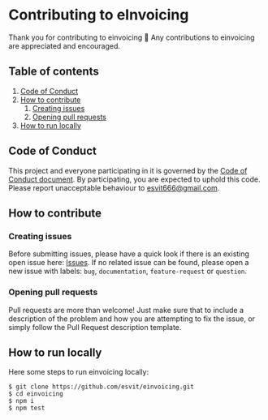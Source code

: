 # Contributing to eInvoicing

Thank you for contributing to einvoicing :tada: Any contributions to einvoicing are appreciated and encouraged.

## Table of contents

1. [Code of Conduct](#code-of-conduct)
2. [How to contribute](#how-to-contribute)
    1. [Creating issues](#creating-issues)
    2. [Opening pull requests](#opening-pull-requests)
3. [How to run locally](#how-to-run-locally)

## Code of Conduct

This project and everyone participating in it is governed by the [Code of Conduct document](https://github.com/esvit/einvoicing/blob/main/CODE_OF_CONDUCT.md).
By participating, you are expected to uphold this code. Please report unacceptable behaviour to esvit666@gmail.com.

## How to contribute

### Creating issues

Before submitting issues, please have a quick look if there is an existing open issue here: [Issues](https://github.com/esvit/einvoicing/issues). If no related issue can be found,
please open a new issue with labels: `bug`, `documentation`, `feature-request` or `question`.

### Opening pull requests

Pull requests are more than welcome! Just make sure that to include a description of the problem and how you are attempting to fix the issue, or
simply follow the Pull Request description template.

## How to run locally

Here some steps to run einvoicing locally:

```
$ git clone https://github.com/esvit/einvoicing.git
$ cd einvoicing
$ npm i
$ npm test
```